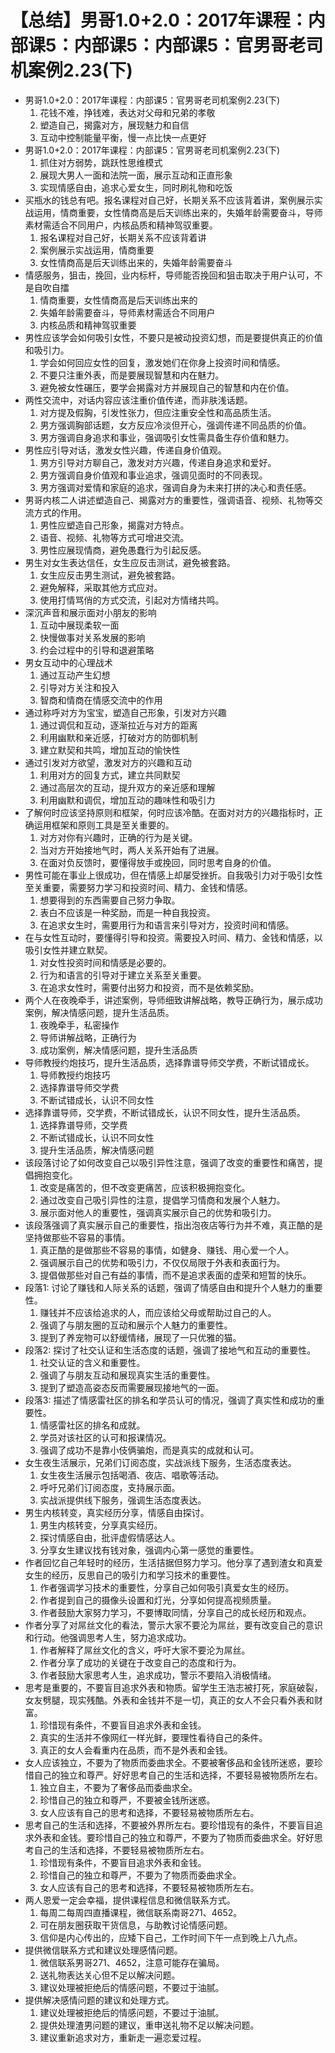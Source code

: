 # 【总结】男哥1.0+2.0：2017年课程：内部课5：内部课5：内部课5：官男哥老司机案例2.23(下)

-   男哥1.0+2.0：2017年课程：内部课5：官男哥老司机案例2.23(下)
    1.  花钱不难，挣钱难，表达对父母和兄弟的孝敬
    2.  塑造自己，揭露对方，展现魅力和自信
    3.  互动中控制能量平衡，慢一点比快一点更好
-   男哥1.0+2.0：2017年课程：内部课5：官男哥老司机案例2.23(下)
    1.  抓住对方弱势，跳跃性思维模式
    2.  展现大男人一面和法院一面，展示互动和正直形象
    3.  实现情感自由，追求心爱女生，同时刷礼物和吃饭
-   买瓶水的钱总有吧。报名课程对自己好，长期关系不应该背着讲，案例展示实战运用，情商重要，女性情商高是后天训练出来的，失婚年龄需要奋斗，导师素材需适合不同用户，内核品质和精神驾驭重要。
    1.  报名课程对自己好，长期关系不应该背着讲
    2.  案例展示实战运用，情商重要
    3.  女性情商高是后天训练出来的，失婚年龄需要奋斗
-   情感服务，狙击，挽回，业内标杆，导师能否挽回和狙击取决于用户认可，不是自吹自擂
    1.  情商重要，女性情商高是后天训练出来的
    2.  失婚年龄需要奋斗，导师素材需适合不同用户
    3.  内核品质和精神驾驭重要
-   男性应该学会如何吸引女性，不要只是被动投资幻想，而是要提供真正的价值和吸引力。
    1.  学会如何回应女性的回复，激发她们在你身上投资时间和情感。
    2.  不要只注重外表，而是要展现智慧和内在魅力。
    3.  避免被女性碾压，要学会揭露对方并展现自己的智慧和内在价值。
-   两性交流中，对话内容应该注重价值传递，而非肤浅话题。
    1.  对方提及假胸，引发性张力，但应注重安全性和高品质生活。
    2.  男方强调胸部话题，女方反应冷淡但开心，强调传递不同品质的价值。
    3.  男方强调自身追求和事业，强调吸引女性需具备生存价值和魅力。
-   男性应引导对话，激发女性兴趣，传递自身价值观。
    1.  男方引导对方聊自己，激发对方兴趣，传递自身追求和爱好。
    2.  男方强调自身价值观和事业追求，强调见面时的不同表现。
    3.  男方强调对爱情和家庭的追求，强调自身为未来打拼的决心和责任感。
-   男哥内核二人讲述塑造自己、揭露对方的重要性，强调语音、视频、礼物等交流方式的作用。
    1.  男性应塑造自己形象，揭露对方特点。
    2.  语音、视频、礼物等方式可增进交流。
    3.  男性应展现情商，避免愚蠢行为引起反感。
-   男生对女生表达信任，女生应反击测试，避免被套路。
    1.  女生应反击男生测试，避免被套路。
    2.  避免解释，采取其他方式应对。
    3.  使用打情骂俏的方式交流，引起对方情绪共鸣。
-   深沉声音和展示面对小朋友的影响
    1.  互动中展现柔软一面
    2.  快慢做事对关系发展的影响
    3.  约会过程中的引导和退避策略
-   男女互动中的心理战术
    1.  通过互动产生幻想
    2.  引导对方关注和投入
    3.  智商和情商在情感交流中的作用
-   通过称呼对方为宝宝，塑造自己形象，引发对方兴趣
    1.  通过调侃和互动，逐渐拉近与对方的距离
    2.  利用幽默和亲近感，打破对方的防御机制
    3.  建立默契和共鸣，增加互动的愉快性
-   通过引发对方欲望，激发对方的兴趣和互动
    1.  利用对方的回复方式，建立共同默契
    2.  通过高层次的互动，提升双方的亲近感和理解
    3.  利用幽默和调侃，增加互动的趣味性和吸引力
-   了解何时应该坚持原则和框架，何时应该冷酷。在面对对方的兴趣指标时，正确运用框架和原则工具是至关重要的。
    1.  对方对你有兴趣时，正确的行为是关键。
    2.  当对方开始接地气时，两人关系开始有了进展。
    3.  在面对负反馈时，要懂得放手或挽回，同时思考自身的价值。
-   男性可能在事业上很成功，但在情感上却屡受挫折。自我吸引力对于吸引女性至关重要，需要努力学习和投资时间、精力、金钱和情感。
    1.  想要得到的东西需要自己努力争取。
    2.  表白不应该是一种奖励，而是一种自我投资。
    3.  在追求女生时，需要用行为和语言来引导对方，投资时间和情感。
-   在与女性互动时，要懂得引导和投资。需要投入时间、精力、金钱和情感，以吸引女性并建立默契。
    1.  对女性投资时间和情感是必要的。
    2.  行为和语言的引导对于建立关系至关重要。
    3.  在追求女性时，需要付出努力和投资，而不是依赖奖励。
-   两个人在夜晚牵手，讲述案例，导师细致讲解战略，教导正确行为，展示成功案例，解决情感问题，提升生活品质。
    1.  夜晚牵手，私密操作
    2.  导师讲解战略，正确行为
    3.  成功案例，解决情感问题，提升生活品质
-   导师教授约炮技巧，提升生活品质，选择靠谱导师交学费，不断试错成长。
    1.  导师教授约炮技巧
    2.  选择靠谱导师交学费
    3.  不断试错成长，认识不同女性
-   选择靠谱导师，交学费，不断试错成长，认识不同女性，提升生活品质。
    1.  选择靠谱导师，交学费
    2.  不断试错成长，认识不同女性
    3.  提升生活品质，解决情感问题
-   该段落讨论了如何改变自己以吸引异性注意，强调了改变的重要性和痛苦，提倡拥抱变化。
    1.  改变是痛苦的，但不改变更痛苦，应该积极拥抱变化。
    2.  通过改变自己吸引异性的注意，提倡学习情商和发展个人魅力。
    3.  展示面对他人的重要性，强调真实展示自己的优势和吸引力。
-   该段落强调了真实展示自己的重要性，指出泡夜店等行为并不难，真正酷的是坚持做那些不容易的事情。
    1.  真正酷的是做那些不容易的事情，如健身、赚钱、用心爱一个人。
    2.  强调展示自己的优势和吸引力，不仅仅局限于外表和表面行为。
    3.  提倡做那些对自己有益的事情，而不是追求表面的虚荣和短暂的快乐。
-   段落1: 讨论了赚钱和人际关系的话题，强调了情感自由和提升个人魅力的重要性。
    1.  赚钱并不应该给追求的人，而应该给父母或帮助过自己的人。
    2.  强调了与朋友圈的互动和展示个人魅力的重要性。
    3.  提到了养宠物可以舒缓情绪，展现了一只优雅的猫。
-   段落2: 探讨了社交认证和生活态度的话题，强调了接地气和互动的重要性。
    1.  社交认证的含义和重要性。
    2.  强调了与朋友互动和展现真实生活的重要性。
    3.  提到了塑造高姿态反而需要展现接地气的一面。
-   段落3: 描述了情感雷社区的排名和学员认可的情况，强调了真实性和成功的重要性。
    1.  情感雷社区的排名和成就。
    2.  学员对该社区的认可和报课情况。
    3.  强调了成功不是靠小伎俩骗炮，而是真实的成就和认可。
-   女生夜生活展示，兄弟们订阅态度，实战派线下服务，生活态度表达。
    1.  女生夜生活展示包括喝酒、夜店、唱歌等活动。
    2.  呼吁兄弟们订阅态度，支持展示面。
    3.  实战派提供线下服务，强调生活态度表达。
-   男生内核转变，真实经历分享，情感自由探讨。
    1.  男生内核转变，分享真实经历。
    2.  探讨情感自由，批评虚假情感达人。
    3.  分享女生建议找有钱对象，强调内心第一感觉的重要性。
-   作者回忆自己年轻时的经历，生活拮据但努力学习。他分享了遇到渣女和真爱女生的经历，反思自己的吸引力和学习技术的重要性。
    1.  作者强调学习技术的重要性，分享自己如何吸引真爱女生的经历。
    2.  作者提到自己的摄像头设置和灯光，分享如何提高视频质量。
    3.  作者鼓励大家努力学习，不要博取同情，分享自己的成长经历和观点。
-   作者分享了对屌丝文化的看法，警示大家不要沦为屌丝，要有改变自己的意识和行动。他强调思考人生，努力追求成功。
    1.  作者解释了屌丝文化的含义，呼吁大家不要沦为屌丝。
    2.  作者分享了成功的关键在于改变自己的态度和行为。
    3.  作者鼓励大家思考人生，追求成功，警示不要陷入消极情绪。
-   思考是重要的，不要盲目追求外表和物质。留学生王浩志被打死，家庭破裂，女友劈腿，现实残酷。外表和金钱并不是一切，真正的女人不会只看外表和财富。
    1.  珍惜现有条件，不要盲目追求外表和金钱。
    2.  真实的生活并不像网红一样光鲜，要理性看待自己的条件。
    3.  真正的女人会看重内在品质，而不是外表和金钱。
-   女人应该独立，不要为了物质而委曲求全。不要被奢侈品和金钱所迷惑，要珍惜自己的独立和尊严。好好思考自己的生活和选择，不要轻易被物质所左右。
    1.  独立自主，不要为了奢侈品而委曲求全。
    2.  珍惜自己的独立和尊严，不要被金钱所迷惑。
    3.  女人应该有自己的思考和选择，不要轻易被物质所左右。
-   思考自己的生活和选择，不要被外界所左右。要珍惜现有的条件，不要盲目追求外表和金钱。要珍惜自己的独立和尊严，不要为了物质而委曲求全。好好思考自己的生活和选择，不要轻易被物质所左右。
    1.  珍惜现有条件，不要盲目追求外表和金钱。
    2.  珍惜自己的独立和尊严，不要为了物质而委曲求全。
    3.  女人应该有自己的思考和选择，不要轻易被物质所左右。
-   两人恩爱一定会幸福，提供课程信息和微信联系方式。
    1.  每周二每周四直播课程，微信联系南哥271、4652。
    2.  可在朋友圈获取干货信息，与助教讨论情感问题。
    3.  信仰是内心传出的，应矮下自己，工作时间下午一点到晚上八九点。
-   提供微信联系方式和建议处理感情问题。
    1.  微信联系男哥271、4652，注意可能存在骗局。
    2.  送礼物表达关心但不足以解决问题。
    3.  建议处理被拒绝后的情感问题，不要过于油腻。
-   提供解决感情问题的建议和处理方式。
    1.  建议处理被拒绝后的情感问题，不要过于油腻。
    2.  提供处理渣男问题的建议，重申送礼物不足以解决问题。
    3.  建议重新追求对方，重新走一遍恋爱过程。